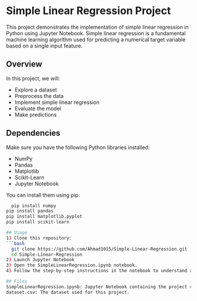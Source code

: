 # Simple Linear Regression Project

This project demonstrates the implementation of simple linear regression in Python using Jupyter Notebook. Simple linear regression is a fundamental machine learning algorithm used for predicting a numerical target variable based on a single input feature.

## Overview

In this project, we will:

- Explore a dataset
- Preprocess the data
- Implement simple linear regression
- Evaluate the model
- Make predictions

## Dependencies

Make sure you have the following Python libraries installed:

- NumPy
- Pandas
- Matplotlib
- Scikit-Learn
- Jupyter Notebook

You can install them using pip:

```bash
  pip install numpy
pip install pandas
pip install matplotlib.pyplot
pip install scikit-learn

## Usage
1) Clone this repository:
```bash
  git clone https://github.com/Ahmad1015/Simple-Linear-Regression.git
  cd Simple-Linear-Regression
2) Launch Jupyter Notebook
3) Open the SimpleLinearRegression.ipynb notebook.
4) Follow the step-by-step instructions in the notebook to understand and implement simple linear regression.

## Files
SimpleLinearRegression.ipynb: Jupyter Notebook containing the project code and explanations.
dataset.csv: The dataset used for this project.
